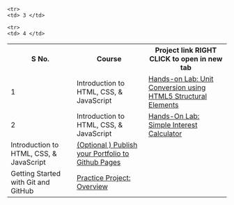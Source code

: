 <table>
  
  <tr>
    <th>S No. </th>
    <th> Course </th>
    <th> Project link  RIGHT CLICK to open in new tab </th>
  </tr>

  <tr>
      <td> 1 </td>
    <td>Introduction to HTML, CSS, & JavaScript</td>
    <td>  <a href='https://cf-courses-data.s3.us.cloud-object-storage.appdomain.cloud/IBMDeveloperSkillsNetwork-CD0101EN-SkillsNetwork/labs/Theia%20Labs/02%20-%20HTML5%20Elements/HTML5_Structural_Elements/Unit_Conversion_using_HTML5_Structural_Elements.md.html' target='_blank'> Hands-on Lab: Unit Conversion using HTML5 Structural Elements </a></td>
  </tr>


  <tr>
    <td> 2 </td>
   <td>Introduction to HTML, CSS, & JavaScript</td>
    <td>  <a href='https://cf-courses-data.s3.us.cloud-object-storage.appdomain.cloud/IBMDeveloperSkillsNetwork-CD0101EN-SkillsNetwork/labs/Project/practice-project-instructions_version3.md.html' target='_blank'> Hands-On Lab: Simple Interest Calculator </a></td>
  </tr>
  
    <tr>
    <td> 3 </td>
   <td>Introduction to HTML, CSS, & JavaScript</td>
    <td>  <a href='https://cf-courses-data.s3.us.cloud-object-storage.appdomain.cloud/IBMDeveloperSkillsNetwork-CD0101EN-SkillsNetwork/labs/Project/practice-project-instructions_version3.md.html](https://cf-courses-data.s3.us.cloud-object-storage.appdomain.cloud/IBMDeveloperSkillsNetwork-CD0101EN-SkillsNetwork/labs/Project/Final_Project_V3/optional-project_v3.md.html?origin=www.coursera.org?origin=www.coursera.org' target='_blank'> (Optional ) Publish your Portfolio to Github Pages </a></td>
  </tr>

    <tr>
    <td> 4 </td>
   <td> Getting Started with Git and GitHub </td>
    <td>  <a href='https://cf-courses-data.s3.us.cloud-object-storage.appdomain.cloud/IBM-CD0131EN-SkillsNetwork/labs/Practice_Project/scenario_and_overview.md.html?origin=www.coursera.org' target='_blank'> Practice Project: Overview </a></td>
  </tr>
  
</table>
